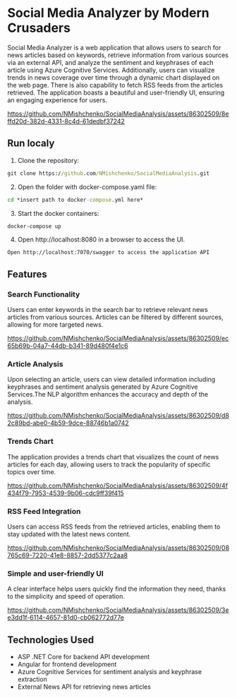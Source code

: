# Social Media Analyzer by Modern Crusaders
Social Media Analyzer is a web application that allows users to search for news articles based on keywords, retrieve information from various sources via an external API, and analyze the sentiment and keyphrases of each article using Azure Cognitive Services. Additionally, users can visualize trends in news coverage over time through a dynamic chart displayed on the web page. There is also capability to fetch RSS feeds from the articles retrieved. The application boasts a beautiful and user-friendly UI, ensuring an engaging experience for users.

https://github.com/NMishchenko/SocialMediaAnalysis/assets/86302509/8effd20d-382d-4331-8c4d-61dedbf37242

## Run localy
1. Clone the repository:
```cmd
git clone https://github.com/NMishchenko/SocialMediaAnalysis.git
```
2. Open the folder with docker-compose.yaml file:
```cmd
cd *insert path to docker-compose.yml here*
```
3. Start the docker containers:
```cmd
docker-compose up
```
4. Open http://localhost:8080 in a browser to access the UI.

`Open http://localhost:7070/swagger to access the application API`

## Features
### Search Functionality
Users can enter keywords in the search bar to retrieve relevant news articles from various sources. Articles can be filtered by different sources, allowing for more targeted news.

https://github.com/NMishchenko/SocialMediaAnalysis/assets/86302509/ec65b69b-04a7-44db-b341-89d480f4e1c6

### Article Analysis
Upon selecting an article, users can view detailed information including keyphrases and sentiment analysis generated by Azure Cognitive Services.The NLP algorithm enhances the accuracy and depth of the analysis.

https://github.com/NMishchenko/SocialMediaAnalysis/assets/86302509/d82c89bd-abe0-4b59-9dce-88746b1a0742

### Trends Chart
The application provides a trends chart that visualizes the count of news articles for each day, allowing users to track the popularity of specific topics over time.

https://github.com/NMishchenko/SocialMediaAnalysis/assets/86302509/4f434f79-7953-4539-9b06-cdc9ff39f415

### RSS Feed Integration
Users can access RSS feeds from the retrieved articles, enabling them to stay updated with the latest news content.

https://github.com/NMishchenko/SocialMediaAnalysis/assets/86302509/08765c69-7220-41e8-8857-2dd5377c2aa8

### Simple and user-friendly UI
A clear interface helps users quickly find the information they need, thanks to the simplicity and speed of operation.

https://github.com/NMishchenko/SocialMediaAnalysis/assets/86302509/3ee3dd1f-6114-4657-81d0-cb062772d77e

## Technologies Used
- ASP .NET Core for backend API development
- Angular for frontend development
- Azure Cognitive Services for sentiment analysis and keyphrase extraction
- External News API for retrieving news articles
